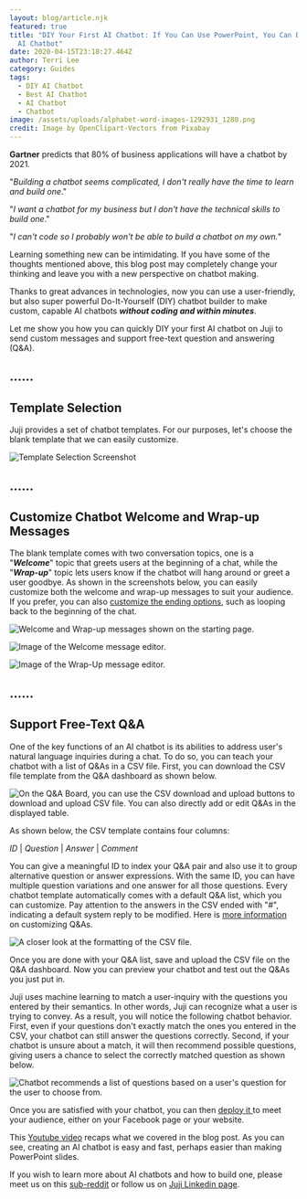 ```yaml
---
layout: blog/article.njk
featured: true
title: "DIY Your First AI Chatbot: If You Can Use PowerPoint, You Can Build an
  AI Chatbot"
date: 2020-04-15T23:18:27.464Z
author: Terri Lee
category: Guides
tags:
  - DIY AI Chatbot
  - Best AI Chatbot
  - AI Chatbot
  - Chatbot
image: /assets/uploads/alphabet-word-images-1292931_1280.png
credit: Image by OpenClipart-Vectors from Pixabay
---
```

**Gartner** predicts that 80% of business applications will have a chatbot by 2021. 

"*Building a chatbot seems complicated, I don't really have the time to learn and build one*."

"*I want a chatbot for my business but I don't have the technical skills to build one*." 

"*I can't code so I probably won't be able to build a chatbot on my own."*

Learning something new can be intimidating. If you have some of the thoughts mentioned above, this blog post may completely change your thinking and leave you with a new perspective on chatbot making. 

Thanks to great advances in technologies, now you can use a user-friendly, but also super powerful Do-It-Yourself (DIY) chatbot builder to make custom, capable AI chatbots ***without coding and within minutes***.

Let me show you how you can quickly DIY your first AI chatbot on Juji to send custom messages and support free-text question and answering (Q&A). 

## **......**

## **Template Selection**

Juji provides a set of chatbot templates. For our purposes, let's choose the blank template that we can easily customize. 

![Template Selection Screenshot](/assets/uploads/blanktemplate.png "AI Helper Templates")

## **......**

## **Customize Chatbot Welcome and Wrap-up Messages**

The blank template comes with two conversation topics, one is a "***Welcome***" topic that greets users at the beginning of a chat, while the "***Wrap-up***" topic lets users know if the chatbot will hang around or greet a user goodbye. As shown in the screenshots below, you can easily customize both the welcome and wrap-up messages to suit your audience. If you prefer, you can also [customize the ending options](/docs/design/), such as looping back to the beginning of the chat. 

![Welcome and Wrap-up messages shown on the starting page.](/assets/uploads/startingscreen.png "Blank Template Starting Page")

![Image of the Welcome message editor.](/assets/uploads/welcomegreeting.png "Welcome Message Editor")

![Image of the Wrap-Up message editor.](/assets/uploads/wrapupgreeting.png "Wrap-Up Message Editor")

## **......**

## **Support Free-Text Q&A**

One of the key functions of an AI chatbot is its abilities to address user's natural language inquiries during a chat. To do so, you can teach your chatbot with a list of Q&As in a CSV file. First, you can download the CSV file template from the Q&A dashboard as shown below.

![On the Q&A Board, you can use the CSV download and upload buttons to download and upload CSV file. You can also directly add or edit Q&As in the displayed table. ](/assets/uploads/q-aboard.png "Q&A Board")

As shown below, the CSV template contains four columns:  

*ID*  | *Question* | *Answer* | *Comment*

You can give a meaningful ID to index your Q&A pair and also use it to group alternative question or answer expressions. With the same ID, you can have multiple question variations and one answer for all those questions. Every chatbot template automatically comes with a default Q&A list, which you can customize. Pay attention to the answers in the CSV ended with "#", indicating a default system reply to be modified. Here is [more information](/docs/design/#customize-qa-and-fallback) on customizing Q&As. 

![A closer look at the formatting of the CSV file.](/assets/uploads/jujicsv.png "Example of a CSV Template Downloaded from the Q&A Board")

Once you are done with your Q&A list, save and upload the CSV file on the Q&A dashboard. Now you can preview your chatbot and test out the Q&As you just put in. 

Juji uses machine learning to match a user-inquiry with the questions you entered by their semantics. In other words, Juji can recognize what a user is trying to convey. As a result, you will notice the following chatbot behavior. First, even if your questions don't exactly match the ones you entered in the CSV, your chatbot can still answer the questions correctly. Second, if your chatbot is unsure about a match, it will then recommend possible questions, giving users a chance to select the correctly matched question as shown below.  

![Chatbot recommends a list of questions based on a user's question for the user to choose from.](/assets/uploads/questionrecommendation2.png "Question Recommendation")

Once you are satisfied with your chatbot, you can then [deploy it ](/docs/release/)to meet your audience, either on your Facebook page or your website.  

This [Youtube video](https://www.youtube.com/watch?v=XkI9c4iBwl8) recaps what we covered in the blog post. As you can see, creating an AI chatbot is easy and fast, perhaps easier than making PowerPoint slides. 

 If you wish to learn more about AI chatbots and how to build one, please meet us on this [sub-reddit](https://www.reddit.com/r/DIY_AI_Chatbot/) or follow us on [Juji Linkedin page](https://www.linkedin.com/company/juji).
